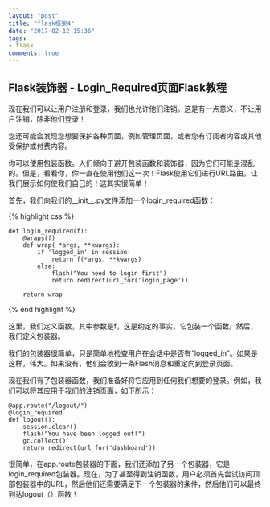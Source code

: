 ```yaml
---
layout: "post"
title: "flask框架4"
date: "2017-02-12 15:36"
tags:
- flask
comments: true
---
```



## Flask装饰器 - Login_Required页面Flask教程

现在我们可以让用户注册和登录，我们也允许他们注销。这是有一点意义，不让用户注销，除非他们登录！

您还可能会发现您想要保护各种页面，例如管理页面，或者您有订阅者内容或其他受保护或付费内容。

你可以使用包装函数。人们倾向于避开包装函数和装饰器，因为它们可能是混乱的。但是，看看你，你一直在使用他们这一次！Flask使用它们进行URL路由。让我们展示如何使我们自己的！这其实很简单！

首先，我们向我们的__init__.py文件添加一个login_required函数：

{% highlight css %}

    def login_required(f):
        @wraps(f)
        def wrap( *args, **kwargs):
            if 'logged_in' in session:
                return f(*args, **kwargs)
            else:
                flash("You need to login first")
                return redirect(url_for('login_page'))

        return wrap
{% end highlight %}    		

这里，我们定义函数，其中参数是f，这是约定的事实，它包装一个函数。然后，我们定义包装器。

我们的包装器很简单，只是简单地检查用户在会话中是否有“logged_in”。如果是这样，伟大。如果没有，他们会收到一条Flash消息和重定向到登录页面。

现在我们有了包装器函数，我们准备好将它应用到任何我们想要的登录。例如，我们可以将其应用于我们的注销页面，如下所示：


    @app.route("/logout/")
    @login_required
    def logout():
        session.clear()
        flash("You have been logged out!")
        gc.collect()
        return redirect(url_for('dashboard'))


很简单，在app.route包装器的下面，我们还添加了另一个包装器，它是login_required包装器。现在，为了甚至得到注销函数，用户必须首先尝试访问顶部包装器中的URL，然后他们还需要满足下一个包装器的条件，然后他们可以最终到达logout（）函数！
